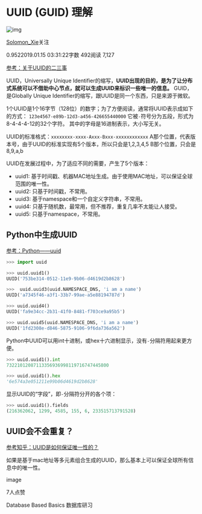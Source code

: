 # UUID (GUID) 理解

![img](https://cdn2.jianshu.io/assets/default_avatar/9-cceda3cf5072bcdd77e8ca4f21c40998.jpg)

[Solomon_Xie](https://www.jianshu.com/u/55a28e472583)关注

0.9522019.01.15 03:31:22字数 492阅读 7,127

[参考：关于UUID的二三事](https://www.jianshu.com/p/d77f3ef0868a)

UUID，Universally Unique Identifier的缩写，**UUID出现的目的，是为了让分布式系统可以不借助中心节点，就可以生成UUID来标识一些唯一的信息。**
GUID，是Globally Unique Identifier的缩写，跟UUID是同一个东西，只是来源于微软。

1个UUID是1个16字节（128位）的数字；为了方便阅读，通常将UUID表示成如下的方式：
`123e4567-e89b-12d3-a456-426655440000`
它被`-`符号分为五段，形式为8-4-4-4-12的32个字符。
其中的字母是16进制表示，大小写无关。

UUID的标准格式：`xxxxxxxx-xxxx-Axxx-Bxxx-xxxxxxxxxxxx`
A那个位置，代表版本号，由于UUID的标准实现有5个版本，所以只会是1,2,3,4,5
B那个位置，只会是8,9,a,b

UUID在发展过程中，为了适应不同的需要，产生了5个版本：

- uuid1: 基于时间戳、机器MAC地址生成。由于使用MAC地址，可以保证全球范围的唯一性。
- uuid2: 只基于时间戳，不常用。
- uuid3: 基于namespace和一个自定义字符串，不常用。
- uuid4: 只基于随机数，最常用，但不推荐，重复几率不太能让人接受。
- uuid5: 只基于namespace，不常用。

## Python中生成UUID

[参考：Python——uuid](https://www.cnblogs.com/Security-Darren/p/4252868.html)

```py
>>> import uuid

>>> uuid.uuid1()
UUID('753be314-0512-11e9-9b06-d4619d2b8628')

>>>  uuid.uuid3(uuid.NAMESPACE_DNS, 'i am a name')
UUID('a7345f46-a3f1-33b7-99ae-a5e88194787d')

>>> uuid.uuid4()
UUID('fa9e34cc-2b31-41f0-8481-f703ce9a95b5')

>>> uuid.uuid5(uuid.NAMESPACE_DNS, 'i am a name')
UUID('1fd2308e-d846-5875-9106-9f6da736a562')
```

Python中UUID可以用int十进制，或hex十六进制显示，没有`-`分隔符用起来更方便。

```py
>>> uuid.uuid1().int
73221012087113356936998119716747445800

>>> uuid.uuid1().hex
'6e574a3e051211e99b06d4619d2b8628'
```

显示UUID的“字段”，即`-`分隔符分开的各个项：

```py
>>> uuid.uuid1().fields
(216362062, 1299, 4585, 155, 6, 233515713791528)
```

## UUID会不会重复？

[参考知乎：UUID是如何保证唯一性的？](https://www.zhihu.com/question/34876910)

如果是基于mac地址等多元素组合生成的UUID，那么基本上可以保证全球所有信息中的唯一性。



image



7人点赞

Database Based Basics 数据库研习